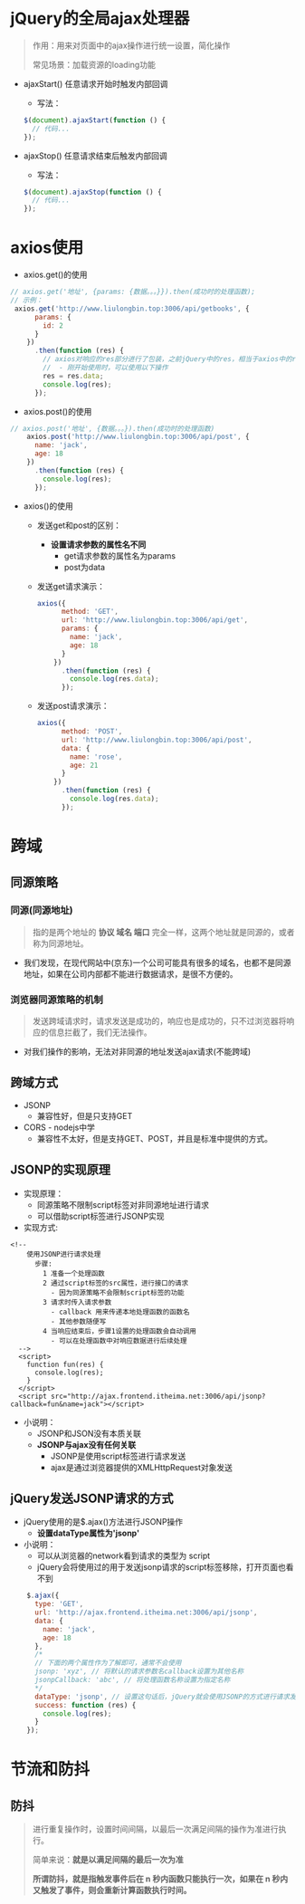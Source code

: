 # jQuery的全局ajax处理器

> 作用：用来对页面中的ajax操作进行统一设置，简化操作
>
> 常见场景：加载资源的loading功能

- ajaxStart() 任意请求开始时触发内部回调

  - 写法：

  ```js
  $(document).ajaxStart(function () {
    // 代码...
  });
  ```

- ajaxStop() 任意请求结束后触发内部回调

  - 写法：

  ```js
  $(document).ajaxStop(function () {
    // 代码...
  });
  ```


# axios使用

- axios.get()的使用

```js
// axios.get('地址', {params: {数据。。。}}).then(成功时的处理函数);
// 示例：
 axios.get('http://www.liulongbin.top:3006/api/getbooks', {
      params: {
        id: 2
      }
    })
      .then(function (res) {
        // axios对响应的res部分进行了包装，之前jQuery中的res，相当于axios中的res.data
        //  - 刚开始使用时，可以使用以下操作
        res = res.data;
        console.log(res);
      }); 
```

- axios.post()的使用

```js
// axios.post('地址', {数据。。。}).then(成功时的处理函数)
    axios.post('http://www.liulongbin.top:3006/api/post', {
      name: 'jack',
      age: 18
    })
      .then(function (res) {
        console.log(res);
      });
```

- axios()的使用

  - 发送get和post的区别：

    - **设置请求参数的属性名不同**
      - get请求参数的属性名为params
      - post为data

  - 发送get请求演示：

    ```js
    axios({
          method: 'GET',
          url: 'http://www.liulongbin.top:3006/api/get',
          params: {
            name: 'jack',
            age: 18
          }
        })
          .then(function (res) {
            console.log(res.data);
          });
    ```

  - 发送post请求演示：

    ```js
    axios({
          method: 'POST',
          url: 'http://www.liulongbin.top:3006/api/post',
          data: {
            name: 'rose',
            age: 21
          }
        })
          .then(function (res) {
            console.log(res.data);
          });
    ```

# 跨域

## 同源策略

### 同源(同源地址)

> 指的是两个地址的 **协议 域名 端口** 完全一样，这两个地址就是同源的，或者称为同源地址。

- 我们发现，在现代网站中(京东)一个公司可能具有很多的域名，也都不是同源地址，如果在公司内部都不能进行数据请求，是很不方便的。

### 浏览器同源策略的机制

> 发送跨域请求时，请求发送是成功的，响应也是成功的，只不过浏览器将响应的信息拦截了，我们无法操作。

- 对我们操作的影响，无法对非同源的地址发送ajax请求(不能跨域)

## 跨域方式

- JSONP
  - 兼容性好，但是只支持GET
- CORS - nodejs中学
  - 兼容性不太好，但是支持GET、POST，并且是标准中提供的方式。

## JSONP的实现原理

- 实现原理：
  - 同源策略不限制script标签对非同源地址进行请求
  - 可以借助script标签进行JSONP实现
- 实现方式:

```php+HTML
<!-- 
    使用JSONP进行请求处理
      步骤:
        1 准备一个处理函数
        2 通过script标签的src属性，进行接口的请求
          - 因为同源策略不会限制script标签的功能
        3 请求时传入请求参数
          - callback 用来传递本地处理函数的函数名
          - 其他参数随便写
        4 当响应结束后，步骤1设置的处理函数会自动调用
          - 可以在处理函数中对响应数据进行后续处理
  -->
  <script>
    function fun(res) {
      console.log(res);
    }
  </script>
  <script src="http://ajax.frontend.itheima.net:3006/api/jsonp?callback=fun&name=jack"></script>

```

- 小说明：
  - JSONP和JSON没有本质关联
  - **JSONP与ajax没有任何关联**
    - JSONP是使用script标签进行请求发送
    - ajax是通过浏览器提供的XMLHttpRequest对象发送

## jQuery发送JSONP请求的方式

- jQuery使用的是$.ajax()方法进行JSONP操作
  - **设置dataType属性为'jsonp'**
- 小说明：
  - 可以从浏览器的network看到请求的类型为 script 
  - jQuery会将使用过的用于发送jsonp请求的script标签移除，打开页面也看不到

```js
	$.ajax({
      type: 'GET',
      url: 'http://ajax.frontend.itheima.net:3006/api/jsonp',
      data: {
        name: 'jack',
        age: 18
      },
      /* 
      // 下面的两个属性作为了解即可，通常不会使用
      jsonp: 'xyz', // 将默认的请求参数名callback设置为其他名称
      jsonpCallback: 'abc', // 将处理函数名称设置为指定名称
      */
      dataType: 'jsonp', // 设置这句话后，jQuery就会使用JSONP的方式进行请求发送
      success: function (res) {
        console.log(res);
      }
    });
```

# 节流和防抖

## 防抖

> 进行重复操作时，设置时间间隔，以最后一次满足间隔的操作为准进行执行。
>
> 简单来说：**就是以满足间隔的最后一次为准**
>
> **所谓防抖，就是指触发事件后在 n 秒内函数只能执行一次，如果在 n 秒内又触发了事件，则会重新计算函数执行时间。**

